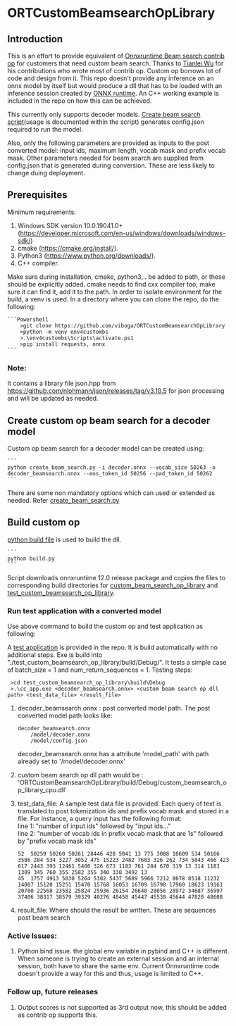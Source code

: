 # ORTCustomBeamsearchOpLibrary

## Introduction
This is an effort to provide equivalent of [Onnxruntime Beam search contrib op](https://github.com/microsoft/onnxruntime/blob/master/docs/ContribOperators.md#com.microsoft.BeamSearch) for customers that need custom beam search. Thanks to [Tianlei Wu](https://github.com/tianleiwu) for his contributions who wrote most of contrib op. Custom op borrows lot of code and design from it. This repo doesn't provide any inference on an onnx model by itself but would produce a dll that has to be loaded with an inference session created by [ONNX runtime](https://github.com/microsoft/onnxruntime). An C++ working example is included in the repo on how this can be achieved.

This currently only supports decoder models. [Create beam search script](./create_beam_search.py)(usage is documented within the script) generates config.json required to run the model.

Also, only the following parameters are provided as inputs to the post converted model: input ids, maximum length, vocab mask and prefix vocab mask. Other parameters needed for beam search are supplied from config.json that is generated during conversion. These are less likely to change duing deployment.

## Prerequisites
Minimum requirements:
1. Windows SDK version 10.0.19041.0+ (https://developer.microsoft.com/en-us/windows/downloads/windows-sdk/)
2. cmake (https://cmake.org/install/).
3. Python3 (https://www.python.org/downloads/).
4. C++ compiler.

Make sure during installation, cmake, python3,.. be added to path, or these should be explicitly added. cmake needs to find cxx compiler too, make sure it can find it, add it to the path. In order to isolate environment for the build, a venv is used. In a directory where you can clone the repo, do the following:

    ```Powershell
        >git clone https://github.com/viboga/ORTCustomBeamsearchOpLibrary
        >python -m venv env4custombs
        >.\env4custombs\Scripts\activate.ps1
        >pip install requests, onnx
    ```


### Note:
It contains a library file json.hpp from https://github.com/nlohmann/json/releases/tag/v3.10.5 for json processing and will be updated as needed.

## Create custom op beam search for a decoder model
    
Custom op beam search for a decoder model can be created using:

    ```
    python create_beam_search.py -i decoder.onnx --vocab_size 50263 -o decoder_beamsearch.onnx --eos_token_id 50256 --pad_token_id 50262
    ```

There are some non mandatory options which can used or extended as needed. Refer [create_beam_search.py](./create_beam_search.py)

## Build custom op
[python build file](build.py) is used to build the dll.

    ```
    python build.py
    ```

Script downloads onnxruntime 12.0 release package and copies the files to corresponding build directories for [custom_beam_search_op_library](./custom_beamsearch_op_library/) and [test_custom_beamsearch_op_library](./test_custom_beamsearch_op_library/).

### Run test application with a converted model

Use above command to build the custom op and test application as following:

A [test application](./test_custom_beamsearch_op_library/) is provided in the repo. It is build automatically with no additional steps. Exe is build into "./test_custom_beamsearch_op_library/build/Debug/". It tests a simple case of batch_size = 1 and num_return_sequences = 1. Testing steps:

```
 >cd test_custom_beamsearch_op_library\build\Debug
 >.\cc_app.exe <decoder_beamsearch.onnx> <custom beam search op dll path> <test_data_file> <result_file>
```

1. decoder_beamsearch.onnx : post converted model path. The post converted model path looks like:
    ```
    decoder_beamsearch.onnx
        /model/decoder.onnx
        /model/config.json
    ```
    decoder_beamsearch.onnx has a attribute 'model_path' with path already set to '/model/decoder.onnx'

2. custom beam search op dll path would be : 'ORTCustomBeamsearchOpLibrary/build/Debug/custom_beamsearch_op_library_cpu.dll'

3. test_data_file: A sample test data file is provided. Each query of text is translated to post tokenization ids and prefix vocab mask and stored in a file. For instance, a query input has the following format:<br>
    line 1: "number of input ids" followed by "input ids..."<br>
    line 2: "number of vocab ids in prefix vocab mask that are 1s" followed by "prefix vocab mask ids"<br>

    ```
    52	50259 50260 50261 28446 428 5041 13 775 3088 10609 534 50166 3586 284 534 3227 3052 475 15223 2482 7603 326 262 734 5043 466 423 617 2443 393 12461 5400 326 673 1183 761 284 670 319 13 314 1183 1309 345 760 355 2582 355 340 338 3492 13	
    45	1757 4913 5030 5264 5302 5437 5689 5966 7212 8078 8518 11232 14087 15120 15251 15470 15768 16053 16709 16798 17960 18623 19161 20700 22568 23582 25824 25936 26154 26640 28056 28972 34687 36997 37406 38317 38579 39329 40276 40458 45447 45538 45644 47820 48608 
    ```

4. result_file: Where should the result be written. These are sequences post beam search


### Active Issues:
1. Python bind issue. the global env variable in pybind and C++ is different. When someone is trying to create an external session and an internal session, both have to share the same env. Current Onnxruntime code doesn't provide a way for this and thus, usage is limited to C++.

### Follow up, future releases
1. Output scores is not supported as 3rd output now, this should be added as contrib op supports this.

